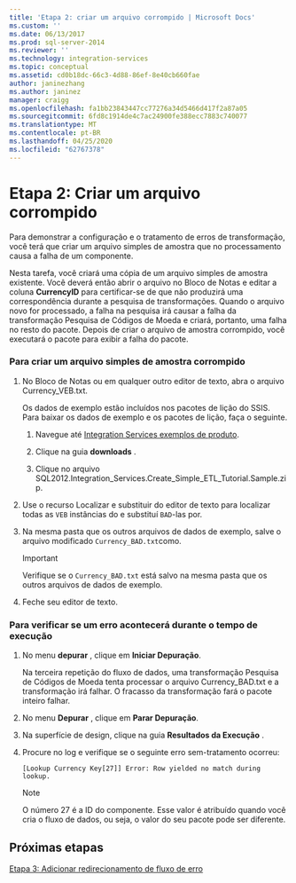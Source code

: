 ```yaml
---
title: 'Etapa 2: criar um arquivo corrompido | Microsoft Docs'
ms.custom: ''
ms.date: 06/13/2017
ms.prod: sql-server-2014
ms.reviewer: ''
ms.technology: integration-services
ms.topic: conceptual
ms.assetid: cd0b18dc-66c3-4d88-86ef-8e40cb660fae
author: janinezhang
ms.author: janinez
manager: craigg
ms.openlocfilehash: fa1bb23843447cc77276a34d5466d417f2a87a05
ms.sourcegitcommit: 6fd8c1914de4c7ac24900fe388ecc7883c740077
ms.translationtype: MT
ms.contentlocale: pt-BR
ms.lasthandoff: 04/25/2020
ms.locfileid: "62767378"
---
```

# <a name="step-2-creating-a-corrupted-file"></a>Etapa 2: Criar um arquivo corrompido
  Para demonstrar a configuração e o tratamento de erros de transformação, você terá que criar um arquivo simples de amostra que no processamento causa a falha de um componente.  
  
 Nesta tarefa, você criará uma cópia de um arquivo simples de amostra existente. Você deverá então abrir o arquivo no Bloco de Notas e editar a coluna **CurrencyID** para certificar-se de que não produzirá uma correspondência durante a pesquisa de transformações. Quando o arquivo novo for processado, a falha na pesquisa irá causar a falha da transformação Pesquisa de Códigos de Moeda e criará, portanto, uma falha no resto do pacote. Depois de criar o arquivo de amostra corrompido, você executará o pacote para exibir a falha do pacote.  
  
### <a name="to-create-a-corrupted-sample-flat-file"></a>Para criar um arquivo simples de amostra corrompido  
  
1.  No Bloco de Notas ou em qualquer outro editor de texto, abra o arquivo Currency_VEB.txt.  
  
     Os dados de exemplo estão incluídos nos pacotes de lição do SSIS. Para baixar os dados de exemplo e os pacotes de lição, faça o seguinte.  
  
    1.  Navegue até [Integration Services exemplos de produto](https://go.microsoft.com/fwlink/?LinkID=267527).  
  
    2.  Clique na guia **downloads** .  
  
    3.  Clique no arquivo SQL2012.Integration_Services.Create_Simple_ETL_Tutorial.Sample.zip.  
  
2.  Use o recurso Localizar e substituir do editor de texto para localizar todas as `VEB` instâncias do e substituí `BAD`-las por.  
  
3.  Na mesma pasta que os outros arquivos de dados de exemplo, salve o arquivo modificado `Currency_BAD.txt`como.  
  
    > [!IMPORTANT]  
    >  Verifique se o `Currency_BAD.txt` está salvo na mesma pasta que os outros arquivos de dados de exemplo.  
  
4.  Feche seu editor de texto.  
  
### <a name="to-verify-that-an-error-will-occur-during-run-time"></a>Para verificar se um erro acontecerá durante o tempo de execução  
  
1.  No menu **depurar** , clique em **Iniciar Depuração**.  
  
     Na terceira repetição do fluxo de dados, uma transformação Pesquisa de Códigos de Moeda tenta processar o arquivo Currency_BAD.txt e a transformação irá falhar. O fracasso da transformação fará o pacote inteiro falhar.  
  
2.  No menu **Depurar** , clique em **Parar Depuração**.  
  
3.  Na superfície de design, clique na guia **Resultados da Execução** .  
  
4.  Procure no log e verifique se o seguinte erro sem-tratamento ocorreu:  
  
     `[Lookup Currency Key[27]] Error: Row yielded no match during lookup.`  
  
    > [!NOTE]  
    >  O número 27 é a ID do componente. Esse valor é atribuído quando você cria o fluxo de dados, ou seja, o valor do seu pacote pode ser diferente.  
  
## <a name="next-steps"></a>Próximas etapas  
 [Etapa 3: Adicionar redirecionamento de fluxo de erro](lesson-4-3-adding-error-flow-redirection.md)  
  
  
